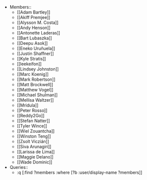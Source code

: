 - Members::
    - [[Adam Bartley]]
    - [[Akiff Premjee]]
    - [[Alysson M. Costa]]
    - [[Andy Henson]]
    - [[Antonette Laderas]]
    - [[Bart Lubaszka]]
    - [[Deepu Asok]]
    - [[Eneko Uruñuela]]
    - [[Justin Shaffner]]
    - [[Kyle Stratis]]
    - [[leekeifon]]
    - [[Lindsey Johnston]]
    - [[Marc Koenig]]
    - [[Mark Robertson]]
    - [[Matt Brockwell]]
    - [[Matthew Vogel]]
    - [[Michael Shulman]]
    - [[Mellisa Waltzer]]
    - [[Mridula]]
    - [[Peter Rosso]]
    - [[Reddy2Go]]
    - [[Stefan Natter]]
    - [[Tyler Wince]]
    - [[Wiel Zouantcha]]
    - [[Winston Teng]]
    - [[Zsolt Viczián]]
    - [[Siva Arunagiri]]
    - [[Larissa de Lima]]
    - [[Maggie Delano]]
    - [[Wade Dominic]]
- Queries::
    - :q [:find ?members
 :where [?b :user/display-name ?members]]
